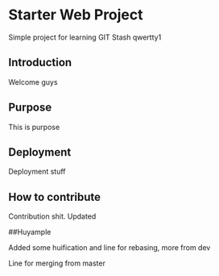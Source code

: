 # Starter Web Project

Simple project for learning GIT Stash qwertty1

## Introduction

Welcome guys

## Purpose

This is purpose

## Deployment

Deployment stuff

## How to contribute

Contribution shit. Updated

##Huyample

Added some huification and line for rebasing, more from dev

Line for merging from master